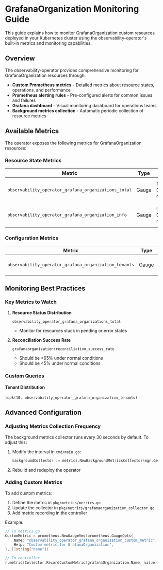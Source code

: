 # GrafanaOrganization Monitoring Guide

This guide explains how to monitor GrafanaOrganization custom resources deployed in your Kubernetes cluster using the observability-operator's built-in metrics and monitoring capabilities.

## Overview

The observability-operator provides comprehensive monitoring for GrafanaOrganization resources through:

- **Custom Prometheus metrics** - Detailed metrics about resource states, operations, and performance
- **Prometheus alerting rules** - Pre-configured alerts for common issues and failures
- **Grafana dashboard** - Visual monitoring dashboard for operations teams
- **Background metrics collection** - Automatic periodic collection of resource metrics

## Available Metrics

The operator exposes the following metrics for GrafanaOrganization resources:

### Resource State Metrics

| Metric | Type | Description | Labels |
|--------|------|-------------|--------|
| `observability_operator_grafana_organizations_total` | Gauge | Total number of GrafanaOrganization resources by status | `status` (active, pending, error) |
| `observability_operator_grafana_organization_info` | Gauge | Information about GrafanaOrganization resources | `name`, `display_name`, `org_id`, `has_finalizer` |

### Configuration Metrics

| Metric | Type | Description | Labels |
|--------|------|-------------|--------|
| `observability_operator_grafana_organization_tenants` | Gauge | Number of tenants per organization | `name`, `org_id` |

## Monitoring Best Practices

### Key Metrics to Watch

1. **Resource Status Distribution**
   ```promql
   observability_operator_grafana_organizations_total
   ```
   - Monitor for resources stuck in pending or error states

2. **Reconciliation Success Rate**
   ```promql
   grafanaorganization:reconciliation_success_rate
   ```
   - Should be >95% under normal conditions
   - Should be <5% under normal conditions

### Custom Queries

#### Tenant Distribution
```promql
topk(10, observability_operator_grafana_organization_tenants)
```

## Advanced Configuration

### Adjusting Metrics Collection Frequency

The background metrics collector runs every 30 seconds by default. To adjust this:

1. Modify the interval in `cmd/main.go`:
   ```go
   backgroundCollector := metrics.NewBackgroundMetricsCollector(mgr.GetClient(), 60*time.Second) // 60 seconds
   ```

2. Rebuild and redeploy the operator

### Adding Custom Metrics

To add custom metrics:

1. Define the metric in `pkg/metrics/metrics.go`
2. Update the collector in `pkg/metrics/grafanaorganization_collector.go`
3. Add metric recording in the controller

Example:
```go
// In metrics.go
CustomMetric = prometheus.NewGaugeVec(prometheus.GaugeOpts{
    Name: "observability_operator_grafana_organization_custom_metric",
    Help: "Custom metric for GrafanaOrganization",
}, []string{"name"})

// In controller
r.metricsCollector.RecordCustomMetric(grafanaOrganization.Name, value)
```
